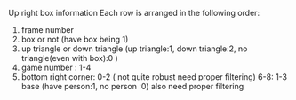 Up right box information
Each row is arranged in the following order:

1. frame number 
2. box or not (have box being 1)
3. up triangle or down triangle (up triangle:1, down triangle:2, no triangle(even with box):0 )
4. game number : 1-4
5. bottom right corner: 0-2 ( not quite robust need proper filtering)
6-8:  1-3 base (have person:1, no person :0) also need proper filtering
